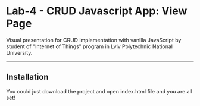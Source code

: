 # Lab-4 - CRUD Javascript App: View Page
Visual presentation for CRUD implementation with vanilla JavaScript by student of "Internet of Things" program in Lviv Polytechnic National University.

---

## Installation
You could just download the project and open index.html file and you are all set!
